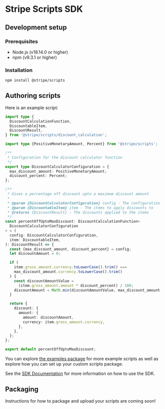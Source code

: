 # Stripe Scripts SDK

## Development setup

### Prerequisites

- Node.js (v18.14.0 or higher)
- npm (v9.3.1 or higher)

### Installation

```bash
npm install @stripe/scripts
```

## Authoring scripts
Here is an example script:
```ts
import type {
  DiscountCalculationFunction,
  DiscountableItem,
  DiscountResult,
} from '@stripe/scripts/discount_calculation';

import type {PositiveMonetaryAmount, Percent} from '@stripe/scripts';

/**
 * Configuration for the discount calculator function
 */
export type DiscountCalculatorConfiguration = {
  max_discount_amount: PositiveMonetaryAmount;
  discount_percent: Percent;
};

/**
 * Gives a percentage off discount upto a maximum discount amount
 *
 * @param {DiscountCalculatorConfiguration} config - The configuration containing max discount amount and discount percent
 * @param {DiscountableItem} item - The items to apply discounts to
 * @returns {DiscountResult} - The discounts applied to the items
 */
const percentOffUptoMaxDiscount: DiscountCalculationFunction<
  DiscountCalculatorConfiguration
> = (
  config: DiscountCalculatorConfiguration,
  item: DiscountableItem,
): DiscountResult => {
  const {max_discount_amount, discount_percent} = config;
  let discountAmount = 0;

  if (
    item.gross_amount.currency.toLowerCase().trim() ===
    max_discount_amount.currency.toLowerCase().trim()
  ) {
    const discountAmountValue =
      (item.gross_amount.amount * discount_percent) / 100;
    discountAmount = Math.min(discountAmountValue, max_discount_amount.amount);
  }

  return {
    discount: {
      amount: {
        amount: discountAmount,
        currency: item.gross_amount.currency,
      },
    },
  };
};

export default percentOffUptoMaxDiscount;

```

You can explore [the examples package](https://github.com/stripe/scripts/tree/master/examples) for more example scripts as well as explore how you can set up your custom scripts package.

See the [SDK Documentation](https://docs.corp.stripe.com/billing/subscriptions/script-coupons) for more information on how to use the SDK.

## Packaging

Instructions for how to package and upload your scripts are coming soon!
